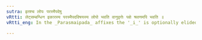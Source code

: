 ```yaml
---
sutra: इतश्च लोपः परस्मैपदेषु
vRtti: लेट्सम्बन्धिन इकारस्य परस्मैपदविषयस्य लोपो भवति वानुवृत्तेः पक्षे श्रवणमपि भवति ॥
vRtti_eng: In the _Parasmaipada_ affixes the '_i_' is optionally elided in the Subjunctive.

---
```


